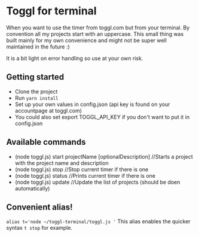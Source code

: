 # Toggl for terminal
When you want to use the timer from toggl.com but from your terminal. By convention all my projects start with an uppercase. This small thing was built mainly for my own convenience and might not be super well maintained in the future :)

It is a bit light on error handling so use at your own risk.

## Getting started 
- Clone the project
- Run `yarn install`
- Set up your own values in config.json (api key is found on your accountpage at toggl.com)
- You could also set export TOGGL_API_KEY if you don't want to put it in config.json

## Available commands
- (node toggl.js) start projectName [optionalDescription] //Starts a project with the project name and description
- (node toggl.js) stop //Stop current timer if there is one
- (node toggl.js) status //Prints current timer if there is one 
- (node toggl.js) update //Update the list of projects (should be doen automatically)

## Convenient alias!
`alias t='node ~/toggl-terminal/toggl.js '`
This alias enables the quicker syntax `t stop` for example.


